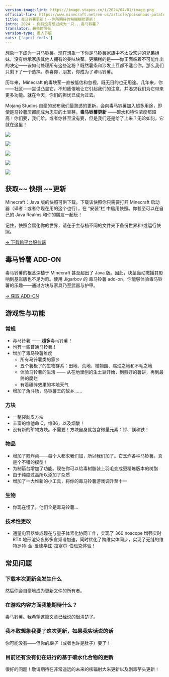 ```yaml
---
version-image-link: https://image.stapxs.cn/i/2024/04/01/image.png
official-link: https://www.minecraft.net/en-us/article/poisonous-potato-update
title: 毒马铃薯更新！--你所期待的粉糊糊状更新！
intro: 2024 - 你有没有想过成为一只...毒马铃薯？
translator: 最亮的信标
version-type: 愚人节版
cats: ['april_fools']
---
```

想象一下成为一只马铃薯。现在想象一下你是马铃薯家族中不太受欢迎的兄弟姐妹，没有继承家族其他人拥有的美味块茎。更糟糕的是——你正面临着不可能作出的决定——该如何处理所有这些淀粉？既然薯条和沙发土豆都不适合你，那么我们只剩下了一个选择。恭喜你，朋友，你成为了*毒*马铃薯。

历年来，Minecraft 的毒块茎一直被低估和忽视，既无目的也无用途。几年来，你——社区——尝试凸显它，不知疲倦地让它引起我们的注意，并渴求我们为它带来更多功能。就在今天，你们的担忧已成为过去。

Mojang Studios 自豪的发布我们最熟透的更新，会向毒马铃薯加入超多用途，即使是马铃薯厌都能成为忠实的土豆芽。**毒马铃薯更新** ——碳水和特性浓度都超高！你们要，我们给。或者你甚至没有要，但是我们还是给了上来？无论如何，它就在这里！

![](https://image.stapxs.cn/i/2024/04/01/april-fools_poisonous-potato_graphic_01.png)

![](https://image.stapxs.cn/i/2024/04/01/april-fools_poisonous-potato_graphic_02.png)

![](https://image.stapxs.cn/i/2024/04/01/april-fools_poisonous-potato_graphic_03_1.png)

![](https://image.stapxs.cn/i/2024/04/01/april-fools_poisonous-potato_graphic_04.png)

![](https://image.stapxs.cn/i/2024/04/01/april-fools_poisonous-potato_graphic_05_1.png)

## 获取~~ 快照 ~~更新
Minecraft：Java 版的快照可供下载。下载该快照你只需要打开 Minecraft 启动器（译者：或者你现在用的这个也行），在 “安装”栏 中启用快照。你甚至可以在自己的 Java Realms 和你的朋友一起玩！

记住，快照会腐化你的世界，请在于主存档不同的文件夹下备份世界和/或运行快照。

[-> 下载跨平台服务端](https://piston-data.mojang.com/v1/objects/846d3fe65b6dab3f8bf929a601e1f83d801d919c/server.jar)

## 毒马铃薯 ADD-ON
毒马铃薯的根茎深植于 Minecraft 甚至超出了 Java 版。因此，块茎轰动撒播其影响到基岩版也不足为奇。使用 Jigarbov 的 毒马铃薯 add-on，你能够体验毒马铃薯的乐趣——通过方块与家具乃至武器与护甲。

[-> 获取 ADD-ON](https://www.minecraft.net/en-us/marketplace/pdp?id=790be090-9bce-4870-85e7-cd868402c3e5)

## 游戏性与功能
### 常规
* 毒马铃薯 —— **超多**毒马铃薯！
* 也有一些普通马铃薯！
* 增加了毒马铃薯维度
    * 所有马铃薯类的家乡
    * 五个薯极了的生物群系：田地、荒地、植物园、腐烂之地和不毛之地
    * 体验马铃薯的生活 —— 从在地里刨的生土豆开始，到煎好的薯饼，再到最终的腐烂
    * 有着碾碎效果的本地天气
* 增加了角斗场，马铃薯王的故乡......

### 方块
* 一整袋剥皮方块
* 丰富的维他命 C，维B6，以及烟酸！
* 没有新的矿物方块。不需要！方块自身就包含微量元素：钾、镁和铁！

### 物品
* 增加了煎炸桌——每个人都求我们加，所以我们加了。它烹炸各种马铃薯。真是个不错的模型！
* 为制箭台增加了功能。现在你可以给毒树脂装上羽毛变成更精炼版本的树脂
* 由于纯度过高所以添加了杂质
* 增加了一大堆新的小工具，将你的毒马铃薯游戏调升至十一

### 生物
* 你现在懂了。他们全是毒马铃薯...

### 技术性更改
*  通量电容器集成现在与量子体素化协同工作，实现了 360 noscope 增强实时 RTX 地形渲染夜影多盒频谱加速，同时优化了跨维实体同步，实现了无缝的维特罗特-金-爱德华兹-拉塞尔-伯班克体验！

## 常见问题
### 下载本次更新会发生什么
然后你会自豪地成为更新文件的所有者。

### 在游戏内容方面我能期待什么？
毒马铃薯。我希望这篇文章已经说的很清楚了。

### 我不敢想象我要了这次更新，如果我实话说的话
你可能没有——但你的*脑子*（或者也许是肚子）要了！

### 目前还有没有仍在进行的基于碳水化合物的更新
很好的问题！敬请期待在非常遥远的未来的核辐射大米更新以及剧毒芋头更新！